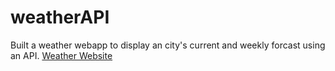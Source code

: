 # weatherAPI
Built a weather webapp to display an city's current and weekly forcast using an API. 
[Weather Website](https://ronaldo719.github.io/weatherAPI/)
